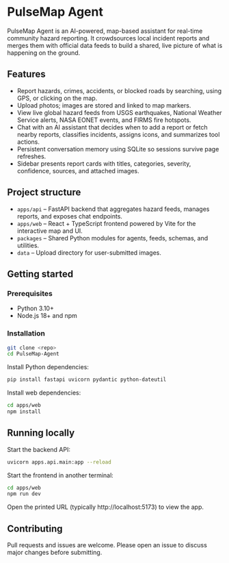 # PulseMap Agent

PulseMap Agent is an AI-powered, map-based assistant for real-time community hazard reporting. It crowdsources local incident reports and merges them with official data feeds to build a shared, live picture of what is happening on the ground.

## Features
- Report hazards, crimes, accidents, or blocked roads by searching, using GPS, or clicking on the map.
- Upload photos; images are stored and linked to map markers.
- View live global hazard feeds from USGS earthquakes, National Weather Service alerts, NASA EONET events, and FIRMS fire hotspots.
- Chat with an AI assistant that decides when to add a report or fetch nearby reports, classifies incidents, assigns icons, and summarizes tool actions.
- Persistent conversation memory using SQLite so sessions survive page refreshes.
- Sidebar presents report cards with titles, categories, severity, confidence, sources, and attached images.

## Project structure
- `apps/api` – FastAPI backend that aggregates hazard feeds, manages reports, and exposes chat endpoints.
- `apps/web` – React + TypeScript frontend powered by Vite for the interactive map and UI.
- `packages` – Shared Python modules for agents, feeds, schemas, and utilities.
- `data` – Upload directory for user-submitted images.

## Getting started
### Prerequisites
- Python 3.10+
- Node.js 18+ and npm

### Installation
```bash
git clone <repo>
cd PulseMap-Agent
```
Install Python dependencies:
```bash
pip install fastapi uvicorn pydantic python-dateutil
```
Install web dependencies:
```bash
cd apps/web
npm install
```

## Running locally
Start the backend API:
```bash
uvicorn apps.api.main:app --reload
```
Start the frontend in another terminal:
```bash
cd apps/web
npm run dev
```
Open the printed URL (typically http://localhost:5173) to view the app.

## Contributing
Pull requests and issues are welcome. Please open an issue to discuss major changes before submitting.
